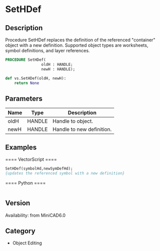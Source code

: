 # SetHDef

## Description
Procedure SetHDef replaces the definition of the referenced &quot;container&quot; object with a new definition. Supported object types are worksheets, symbol definitions, and layer references.

```pascal
PROCEDURE SetHDef(
				oldH : HANDLE;
				newH : HANDLE);
```

```python
def vs.SetHDef(oldH, newH):
    return None
```

## Parameters
|Name|Type|Description|
|---|---|---|
|oldH|HANDLE|Handle to object.|
|newH|HANDLE|Handle to new definition.|

## Examples
==== VectorScript ====
```pascal
SetHDef(symbolHd,newSymDefHd);
{updates the referenced symbol with a new definition}
```
==== Python ====
```python

```

## Version
Availability: from MiniCAD6.0

## Category
* Object Editing

